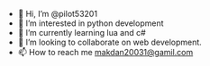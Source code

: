 - 👋 Hi, I’m @pilot53201
- 👀 I’m interested in python development
- 🌱 I’m currently learning lua and c#
- 💞️ I’m looking to collaborate on web development.
- 📫 How to reach me makdan20031@gamil.com

<!---
pilot53201/pilot53201 is a ✨ special ✨ repository because its `README.md` (this file) appears on your GitHub profile.
You can click the Preview link to take a look at your changes.
--->
